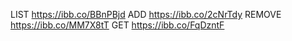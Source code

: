 LIST    https://ibb.co/BBnPBjd
ADD     https://ibb.co/2cNrTdy
REMOVE  https://ibb.co/MM7X8tT
GET     https://ibb.co/FqDzntF